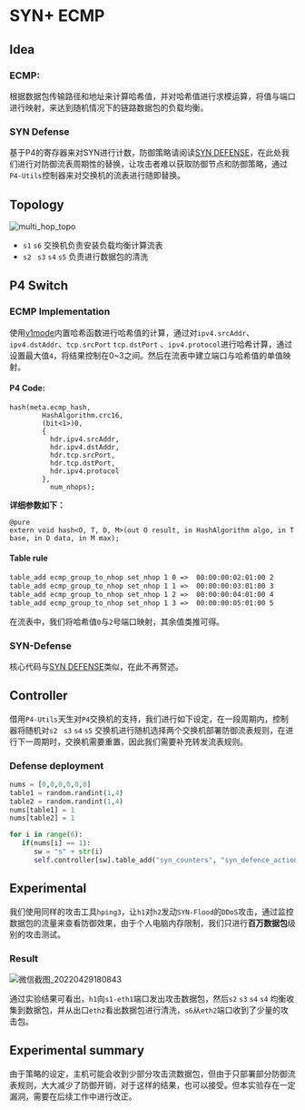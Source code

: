 # SYN+ ECMP

## Idea

### ECMP:

根据数据包传输路径和地址来计算哈希值，并对哈希值进行求模运算，将值与端口进行映射，来达到随机情况下的链路数据包的负载均衡。

### SYN Defense

基于P4的寄存器来对SYN进行计数，防御策略请阅读[SYN DEFENSE](https://github.com/dmucby/P4-Defense/tree/master/SYN%20%E9%98%B2%E6%B4%AA)，在此处我们进行对防御流表周期性的替换，让攻击者难以获取防御节点和防御策略，通过`P4-Utils`控制器来对交换机的流表进行随即替换。



## Topology

![multi_hop_topo](https://personal-drawing-bed.oss-cn-beijing.aliyuncs.com/img/multi_hop_topo.png)

* `s1` `s6` 交换机负责安装负载均衡计算流表
* `s2 ` `s3` `s4` `s5` 负责进行数据包的清洗



## P4 Switch

### ECMP Implementation

使用[v1mode](https://github.com/p4lang/p4c/blob/main/p4include/v1model.p4)内置哈希函数进行哈希值的计算，通过对`ipv4.srcAddr`、`ipv4.dstAddr`、`tcp.srcPort` `tcp.dstPort` 、`ipv4.protocol`进行哈希计算，通过设置最大值`4`，将结果控制在0~3之间。然后在流表中建立端口与哈希值的单值映射。

#### P4 Code:

```p4
hash(meta.ecmp_hash,
	    HashAlgorithm.crc16,
	    (bit<1>)0,
	    {
          hdr.ipv4.srcAddr,
	      hdr.ipv4.dstAddr,
          hdr.tcp.srcPort,
          hdr.tcp.dstPort,
          hdr.ipv4.protocol
        },
	      num_nhops);
```

**详细参数如下：**

```p4
@pure
extern void hash<O, T, D, M>(out O result, in HashAlgorithm algo, in T base, in D data, in M max);
```

#### Table rule

```txt
table_add ecmp_group_to_nhop set_nhop 1 0 =>  00:00:00:02:01:00 2
table_add ecmp_group_to_nhop set_nhop 1 1 =>  00:00:00:03:01:00 3
table_add ecmp_group_to_nhop set_nhop 1 2 =>  00:00:00:04:01:00 4
table_add ecmp_group_to_nhop set_nhop 1 3 =>  00:00:00:05:01:00 5
```

在流表中，我们将哈希值`0`与`2`号端口映射，其余值类推可得。

### SYN-Defense

核心代码与[SYN DEFENSE](https://github.com/dmucby/P4-Defense/tree/master/SYN%20%E9%98%B2%E6%B4%AA)类似，在此不再赘述。



## Controller

借用`P4-Utils`天生对`P4`交换机的支持，我们进行如下设定，在一段周期内，控制器将随机对`s2 ` `s3` `s4` `s5` 交换机进行随机选择两个交换机部署防御流表规则，在进行下一周期时，交换机需要重置，因此我们需要补充转发流表规则。

### Defense deployment

```python
nums = [0,0,0,0,0,0]
table1 = random.randint(1,4)
table2 = random.randint(1,4)
nums[table1] = 1
nums[table2] = 1

for i in range(6):
   if(nums[i] == 1):
      sw = "s" + str(i)
      self.controller[sw].table_add("syn_counters", "syn_defence_action", ["1"])
```



## Experimental 

我们使用同样的攻击工具`hping3`，让`h1`对`h2`发动`SYN-Flood`的`DDoS`攻击，通过监控数据包的流量来查看防御效果，由于个人电脑内存限制，我们只进行**百万数据包**级别的攻击测试。

### Result

![微信截图_20220429180843](https://personal-drawing-bed.oss-cn-beijing.aliyuncs.com/img/%E5%BE%AE%E4%BF%A1%E6%88%AA%E5%9B%BE_20220429180843.png)

通过实验结果可看出，`h1`向`s1-eth1`端口发出攻击数据包，然后`s2` `s3` `s4` `s4` 均衡收集到数据包，并从出口`eth2`看出数据包进行清洗，`s6`从`eth2`端口收到了少量的攻击包。



## Experimental summary

由于策略的设定，主机可能会收到少部分攻击流数据包，但由于只部署部分防御流表规则，大大减少了防御开销，对于这样的结果，也可以接受。但本实验存在一定漏洞，需要在后续工作中进行改正。
